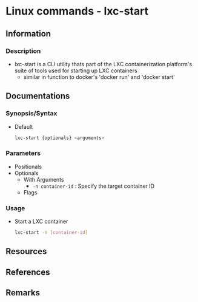 # Linux commands - lxc-start

## Information
### Description
- lxc-start is a CLI utility thats part of the LXC containerization platform's suite of tools used for starting up LXC containers
    + similar in function to docker's 'docker run' and 'docker start'

## Documentations

### Synopsis/Syntax
- Default
    ```bash
    lxc-start {optionals} <arguments>
    ```

### Parameters
- Positionals
- Optionals 
    - With Arguments
        + `-n container-id` : Specify the target container ID
    - Flags

### Usage
- Start a LXC container
    ```bash
    lxc-start -n [container-id]
    ```

## Resources

## References

## Remarks

